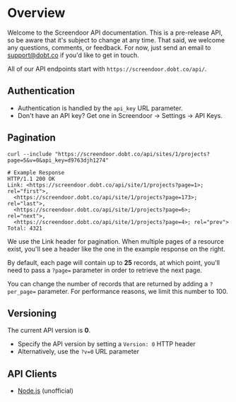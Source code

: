 # Overview

Welcome to the Screendoor API documentation. This is a pre-release API, so be aware that it's subject to change at any time. That said, we welcome any questions, comments, or feedback. For now, just send an email to [support@dobt.co](mailto:support@dobt.co) if you'd like to get in touch.

All of our API endpoints start with `https://screendoor.dobt.co/api/`.

## Authentication

- Authentication is handled by the `api_key` URL parameter.
- Don't have an API key? Get one in Screendoor -> Settings -> API Keys.

## Pagination

```shell
curl --include "https://screendoor.dobt.co/api/sites/1/projects?page=5&v=0&api_key=d9763djh1274"

# Example Response
HTTP/1.1 200 OK
Link: <https://screendoor.dobt.co/api/site/1/projects?page=1>; rel="first">,
  <https://screendoor.dobt.co/api/site/1/projects?page=173>; rel="last">,
  <https://screendoor.dobt.co/api/site/1/projects?page=6>; rel="next">,
  <https://screendoor.dobt.co/api/site/1/projects?page=4>; rel="prev">
Total: 4321
```

We use the Link header for pagination. When multiple pages of a resource exist, you'll see a header like the one in the example response on the right.

By default, each page will contain up to **25** records, at which point, you'll need to pass a `?page=` parameter in order to retrieve the next page.

You can change the number of records that are returned by adding a `?per_page=` parameter. For performance reasons, we limit this number to 100.

## Versioning

The current API version is **0**.

- Specify the API version by setting a `Version: 0` HTTP header
- Alternatively, use the `?v=0` URL parameter

## API Clients

- [Node.js](https://www.npmjs.com/package/screendoor-api-node) (unofficial)
